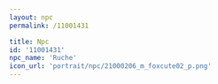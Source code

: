 ```yaml
---
layout: npc
permalink: /11001431

title: Npc
id: '11001431'
npc_name: 'Ruche'
icon_url: 'portrait/npc/21000206_m_foxcute02_p.png'
---
```


